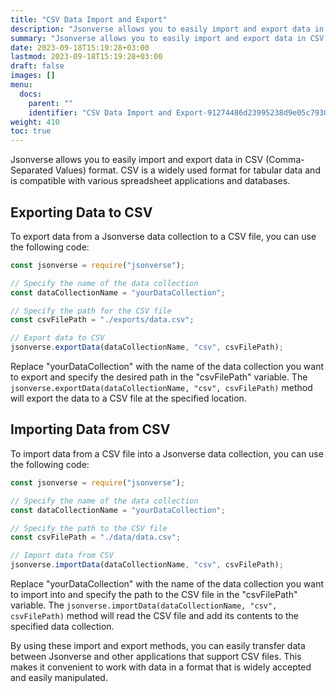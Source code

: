 ```yaml
---
title: "CSV Data Import and Export"
description: "Jsonverse allows you to easily import and export data in CSV (Comma-Separated Values) format. CSV is a widely used format for tabular data and is compatible with various spreadsheet applications and databases."
summary: "Jsonverse allows you to easily import and export data in CSV (Comma-Separated Values) format. CSV is a widely used format for tabular data and is compatible with various spreadsheet applications and databases."
date: 2023-09-18T15:19:28+03:00
lastmod: 2023-09-18T15:19:28+03:00
draft: false
images: []
menu:
  docs:
    parent: ""
    identifier: "CSV Data Import and Export-91274486d23995238d9e05c79309bbfc"
weight: 410
toc: true
---
```


Jsonverse allows you to easily import and export data in CSV (Comma-Separated Values) format. CSV is a widely used format for tabular data and is compatible with various spreadsheet applications and databases.

## Exporting Data to CSV

To export data from a Jsonverse data collection to a CSV file, you can use the following code:

```js
const jsonverse = require("jsonverse");

// Specify the name of the data collection
const dataCollectionName = "yourDataCollection";

// Specify the path for the CSV file
const csvFilePath = "./exports/data.csv";

// Export data to CSV
jsonverse.exportData(dataCollectionName, "csv", csvFilePath);
```

Replace "yourDataCollection" with the name of the data collection you want to export and specify the desired path in the "csvFilePath" variable. The `jsonverse.exportData(dataCollectionName, "csv", csvFilePath)` method will export the data to a CSV file at the specified location.

## Importing Data from CSV

To import data from a CSV file into a Jsonverse data collection, you can use the following code:

```js
const jsonverse = require("jsonverse");

// Specify the name of the data collection
const dataCollectionName = "yourDataCollection";

// Specify the path to the CSV file
const csvFilePath = "./data/data.csv";

// Import data from CSV
jsonverse.importData(dataCollectionName, "csv", csvFilePath);
```

Replace "yourDataCollection" with the name of the data collection you want to import into and specify the path to the CSV file in the "csvFilePath" variable. The `jsonverse.importData(dataCollectionName, "csv", csvFilePath)` method will read the CSV file and add its contents to the specified data collection.

By using these import and export methods, you can easily transfer data between Jsonverse and other applications that support CSV files. This makes it convenient to work with data in a format that is widely accepted and easily manipulated.
